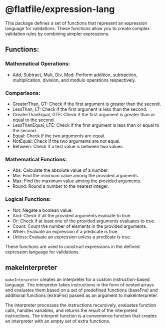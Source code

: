 # @flatfile/expression-lang

This package defines a set of functions that represent an expression language for validations. These functions allow you to create complex validation rules by combining simpler expressions.

## Functions:

### Mathematical Operations:

- Add, Subtract, Mult, Div, Mod: Perform addition, subtraction, multiplication, division, and modulo operations respectively.

### Comparisons:

- GreaterThan, GT: Check if the first argument is greater than the second.
- LessThan, LT: Check if the first argument is less than the second.
- GreaterThanEqual, GTE: Check if the first argument is greater than or equal to the second.
- LessThanEqual, LTE: Check if the first argument is less than or equal to the second.
- Equal: Check if the two arguments are equal.
- NotEqual: Check if the two arguments are not equal.
- Between: Check if a test value is between two values.

### Mathematical Functions:

- Abs: Calculate the absolute value of a number.
- Min: Find the minimum value among the provided arguments.
- Max: Find the maximum value among the provided arguments.
- Round: Round a number to the nearest integer.

### Logical Functions:

- Not: Negate a boolean value.
- And: Check if all the provided arguments evaluate to true.
- Or: Check if at least one of the provided arguments evaluates to true.
- Count: Count the number of elements in the provided arguments.
- When: Evaluate an expression if a predicate is true.
- Unless: Evaluate an expression unless a predicate is true.

These functions are used to construct expressions in the defined expression language for validations.

## makeInterpreter

`makeInterpreter` creates an interpreter for a custom instruction-based language. The interpreter takes instructions in the form of nested arrays and evaluates them based on a set of predefined functions (baseFns) and additional functions (extraFns) passed as an argument to makeInterpreter.

The interpreter processes the instructions recursively, evaluates function calls, handles variables, and returns the result of the interpreted instructions. The interpret function is a convenience function that creates an interpreter with an empty set of extra functions.
